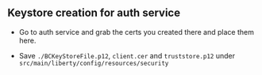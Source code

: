 ## Keystore creation for auth service

- Go to auth service and grab the certs you created there and place them here.

- Save `./BCKeyStoreFile.p12`, `client.cer` and `truststore.p12` under `src/main/liberty/config/resources/security`
